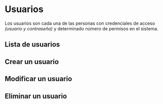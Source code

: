 # Usuarios

Los usuarios son cada una de las personas con credenciales de acceso *(usuario y contraseña)* y determinado número de permisos en el sistema.

## Lista de usuarios

## Crear un usuario

## Modificar un usuario

## Eliminar un usuario
